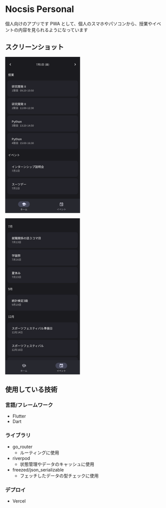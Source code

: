 # Nocsis Personal

個人向けのアプリです
PWA として、個人のスマホやパソコンから、授業やイベントの内容を見られるようになっています

## スクリーンショット

![](/docs/images/personal_home.png)

![](/docs/images/personal_events.png)

## 使用している技術

### 言語/フレームワーク

- Flutter
- Dart

### ライブラリ

- go_router
  - ルーティングに使用
- riverpod
  - 状態管理やデータのキャッシュに使用
- freezed/json_serializable
  - フェッチしたデータの型チェックに使用

### デプロイ

- Vercel
